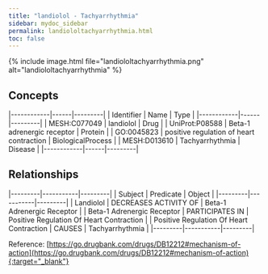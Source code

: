 ```yaml
---
title: "landiolol - Tachyarrhythmia"
sidebar: mydoc_sidebar
permalink: landiololtachyarrhythmia.html
toc: false 
---
```


{% include image.html file="landiololtachyarrhythmia.png" alt="landiololtachyarrhythmia" %}

## Concepts

|------------|------|---------|
| Identifier | Name | Type    |
|------------|------|---------|
| MESH:C077049 | landiolol | Drug |
| UniProt:P08588 | Beta-1 adrenergic receptor | Protein |
| GO:0045823 | positive regulation of heart contraction | BiologicalProcess |
| MESH:D013610 | Tachyarrhythmia | Disease |
|------------|------|---------|

## Relationships

|---------|-----------|---------|
| Subject | Predicate | Object  |
|---------|-----------|---------|
| Landiolol | DECREASES ACTIVITY OF | Beta-1 Adrenergic Receptor |
| Beta-1 Adrenergic Receptor | PARTICIPATES IN | Positive Regulation Of Heart Contraction |
| Positive Regulation Of Heart Contraction | CAUSES | Tachyarrhythmia |
|---------|-----------|---------|

Reference: [https://go.drugbank.com/drugs/DB12212#mechanism-of-action](https://go.drugbank.com/drugs/DB12212#mechanism-of-action){:target="_blank"}